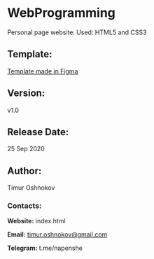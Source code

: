 # WebProgramming

Personal page website. Used: HTML5 and CSS3

## Template: 
[Template made in Figma](https://www.figma.com/file/0IMEwNKo7CgT7QhvG93jjL/PersonalPage?node-id=0%3A1)

## Version:
v1.0

## Release Date:
25 Sep 2020

## Author:
Timur Oshnokov

### Contacts:
**Website:** index.html

**Email:** timur.oshnokov@gmail.com

**Telegram:** t.me/napenshe

